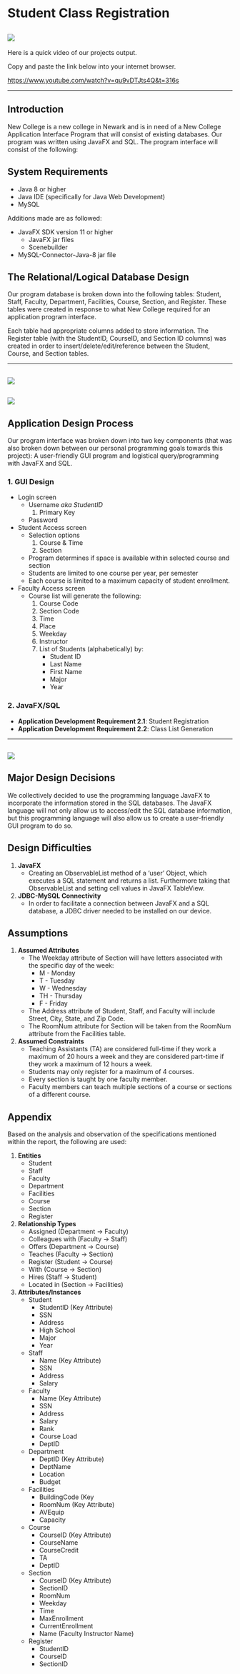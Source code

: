 # Student Class Registration

## ![](images/demo.gif)

Here is a quick video of our projects output.

Copy and paste the link below into your internet browser.

https://www.youtube.com/watch?v=qu9vDTJts4Q&t=316s

---

## Introduction

New College is a new college in Newark and is in need of a New College Application Interface Program that will consist of existing databases. Our program was written using JavaFX and SQL. The program interface will consist of the following:

## System Requirements

- Java 8 or higher
- Java IDE (specifically for Java Web Development)
- MySQL

Additions made are as followed:

- JavaFX SDK version 11 or higher
  - JavaFX jar files
  - Scenebuilder
- MySQL-Connector-Java-8 jar file

## The Relational/Logical Database Design

Our program database is broken down into the following tables: Student, Staff, Faculty, Department, Facilities, Course, Section, and Register. These tables were created in response to what New College required for an application program interface.

Each table had appropriate columns added to store information. The Register table (with the StudentID, CourseID, and Section ID columns) was created in order to
insert/delete/edit/reference between the Student, Course, and Section tables.

---

## ![](images/er-diagram.png)

## ![](images/relational-schema.png)

## Application Design Process

Our program interface was broken down into two key components (that was also broken down between our personal programming goals towards this project): A user-friendly GUI program and logistical query/programming with JavaFX and SQL.

### 1. GUI Design

- Login screen
  - Username _aka_ _StudentID_
    1. Primary Key
  - Password
- Student Access screen
  - Selection options
    1. Course & Time
    2. Section
  - Program determines if space is available within selected course and section
  - Students are limited to one course per year, per semester
  - Each course is limited to a maximum capacity of student enrollment.
- Faculty Access screen
  - Course list will generate the following:
    1. Course Code
    2. Section Code
    3. Time
    4. Place
    5. Weekday
    6. Instructor
    7. List of Students (alphabetically) by:
       - Student ID
       - Last Name
       - First Name
       - Major
       - Year

### 2. JavaFX/SQL

- **Application Development Requirement 2.1**: Student Registration
- **Application Development Requirement 2.2**: Class List Generation

---

## ![](images/application-workflow-diagram.png)

## Major Design Decisions

We collectively decided to use the programming language JavaFX to incorporate the information stored in the SQL databases. The JavaFX language will not only allow us to access/edit the SQL database information, but this programming language will also allow us to create a user-friendly GUI program to do so.

## Design Difficulties

1. **JavaFX**
   - Creating an ObservableList method of a ‘user’ Object, which executes a SQL statement and returns a list. Furthermore taking that ObservableList and setting cell values in JavaFX TableView.
2. **JDBC-MySQL Connectivity**
   - In order to facilitate a connection between JavaFX and a SQL database, a JDBC driver needed to be installed on our device.

## Assumptions

1. **Assumed Attributes**
   - The Weekday attribute of Section will have letters associated with the specific day of the week:
     - M - Monday
     - T - Tuesday
     - W - Wednesday
     - TH - Thursday
     - F - Friday
   - The Address attribute of Student, Staff, and Faculty will include Street, City, State, and Zip Code.
   - The RoomNum attribute for Section will be taken from the RoomNum attribute from the Facilities table.
2. **Assumed Constraints**
   - Teaching Assistants (TA) are considered full-time if they work a maximum of 20 hours a week and they are considered part-time if they work a maximum of 12 hours a week.
   - Students may only register for a maximum of 4 courses.
   - Every section is taught by one faculty member.
   - Faculty members can teach multiple sections of a course or sections of a different course.

## Appendix

Based on the analysis and observation of the specifications mentioned within the report, the following are used:

1. **Entities**
   - Student
   - Staff
   - Faculty
   - Department
   - Facilities
   - Course
   - Section
   - Register
2. **Relationship Types**
   - Assigned (Department → Faculty)
   - Colleagues with (Faculty → Staff)
   - Offers (Department → Course)
   - Teaches (Faculty → Section)
   - Register (Student → Course)
   - With (Course → Section)
   - Hires (Staff → Student)
   - Located in (Section → Facilities)
3. **Attributes/Instances**
   - Student
     - StudentID (Key Attribute)
     - SSN
     - Address
     - High School
     - Major
     - Year
   - Staff
     - Name (Key Attribute)
     - SSN
     - Address
     - Salary
   - Faculty
     - Name (Key Attribute)
     - SSN
     - Address
     - Salary
     - Rank
     - Course Load
     - DeptID
   - Department
     - DeptID (Key Attribute)
     - DeptName
     - Location
     - Budget
   - Facilities
     - BuildingCode (Key
     - RoomNum (Key Attribute)
     - AVEquip
     - Capacity
   - Course
     - CourseID (Key Attribute)
     - CourseName
     - CourseCredit
     - TA
     - DeptID
   - Section
     - CourseID (Key Attribute)
     - SectionID
     - RoomNum
     - Weekday
     - Time
     - MaxEnrollment
     - CurrentEnrollment
     - Name (Faculty Instructor Name)
   - Register
     - StudentID
     - CourseID
     - SectionID
